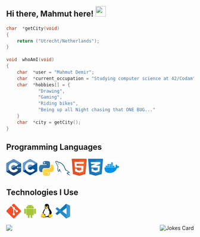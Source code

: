 ## Hi there, Mahmut here!  <img src="https://media.giphy.com/media/hvRJCLFzcasrR4ia7z/giphy.gif" width="28px" height="28px">

```c
char  *getCity(void)
{
    return ("Utrecht/Netherlands");
}

void  whoAmI(void)
{
    char  *user = "Mahmut Demir";
    char  *current_occupation = "Studying computer science at 42/Codam";
    char  *hobbies[] = {
            "Drawing",
            "Gaming",
            "Riding bikes",
            "Being up all Night chasing that ONE BUG..."
    }
    char  *city = getCity();
}
```

## Programming Languages
<img src = 'https://github.com/mahdemir/mahdemir/blob/main/imgs/c.svg' width='40'/> <img src = 'https://github.com/mahdemir/mahdemir/blob/main/imgs/c++.svg' width='40'/> <img src = 'https://github.com/mahdemir/mahdemir/blob/main/imgs/python.svg' height='40'/> <img src = 'https://github.com/mahdemir/mahdemir/blob/main/imgs/mysql.svg' width='40'/> <img src= 'https://github.com/mahdemir/mahdemir/blob/main/imgs/html.svg' width='40'/> <img src = 'https://github.com/mahdemir/mahdemir/blob/main/imgs/css.svg' width='40'/> <img src = 'https://github.com/mahdemir/mahdemir/blob/main/imgs/docker.svg' width='40'/>
 
## Technologies I Use
<img src = 'https://github.com/mahdemir/mahdemir/blob/main/imgs/git.svg' width='40'/> <img src = 'https://github.com/mahdemir/mahdemir/blob/main/imgs/android.svg' width='40'/> <img src = 'https://github.com/mahdemir/mahdemir/blob/main/imgs/linux.svg' width='40'/> <img src = 'https://github.com/mahdemir/mahdemir/blob/main/imgs/vscode.svg' width='40'/>

<img src = "https://github-readme-stats.vercel.app/api/top-langs/?username=mademir&layout=compact" align='left'/></img>
<p align="right">
  <img src="https://readme-jokes.vercel.app/api?theme=halloween" alt="Jokes Card">
</p>
<!--
![](https://komarev.com/ghpvc/?username=mahdemir&color=FF0000)

**mahdemir/mahdemir** is a ✨ _special_ ✨ repository because its `README.md` (this file) appears on your GitHub profile.

Here are some ideas to get you started:

- 🔭 I’m currently working on ...
- 🌱 I’m currently learning ...
- 👯 I’m looking to collaborate on ...
- 🤔 I’m looking for help with ...
- 💬 Ask me about ...
- 📫 How to reach me: ...
- 😄 Pronouns: ...
- ⚡ Fun fact: ...
-->
